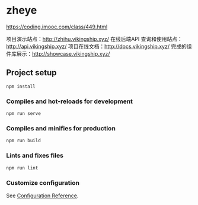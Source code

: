 # zheye

https://coding.imooc.com/class/449.html

项目演示站点：http://zhihu.vikingship.xyz/ 
在线后端API 查询和使用站点：http://api.vikingship.xyz/ 
项目在线文档：http://docs.vikingship.xyz/ 
完成的组件库展示：http://showcase.vikingship.xyz/


## Project setup
```
npm install
```

### Compiles and hot-reloads for development
```
npm run serve
```

### Compiles and minifies for production
```
npm run build
```

### Lints and fixes files
```
npm run lint
```

### Customize configuration
See [Configuration Reference](https://cli.vuejs.org/config/).
